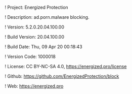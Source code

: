 ! Project: Energized Protection

! Description: ad.porn.malware blocking.

! Version: 5.2.0.20.04.100.00

! Build Version: 20.04.100.00

! Build Date: Thu, 09 Apr 20 00:18:43

! Version Code: 1000018

! License: CC BY-NC-SA 4.0, https://energized.pro/license

! Github: https://github.com/EnergizedProtection/block

! Web: https://energized.pro
